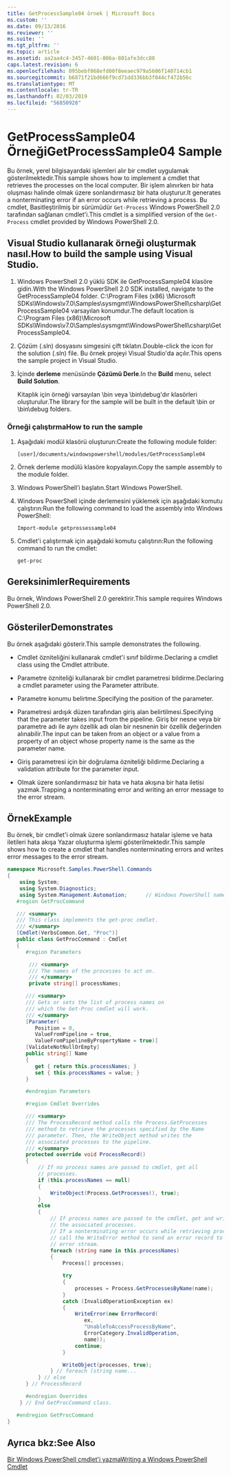 ```yaml
---
title: GetProcessSample04 örnek | Microsoft Docs
ms.custom: ''
ms.date: 09/13/2016
ms.reviewer: ''
ms.suite: ''
ms.tgt_pltfrm: ''
ms.topic: article
ms.assetid: aa2aa4c4-3457-4601-806a-801afe3dcc80
caps.latest.revision: 6
ms.openlocfilehash: 095bebf868efd00f8eeaec979a5606f140714cb1
ms.sourcegitcommit: b6871f21bd666f9cd71dd336bb3f844cf472b56c
ms.translationtype: MT
ms.contentlocale: tr-TR
ms.lasthandoff: 02/03/2019
ms.locfileid: "56850928"
---
```

# <a name="getprocesssample04-sample"></a><span data-ttu-id="d25e3-102">GetProcessSample04 Örneği</span><span class="sxs-lookup"><span data-stu-id="d25e3-102">GetProcessSample04 Sample</span></span>

<span data-ttu-id="d25e3-103">Bu örnek, yerel bilgisayardaki işlemleri alır bir cmdlet uygulamak gösterilmektedir.</span><span class="sxs-lookup"><span data-stu-id="d25e3-103">This sample shows how to implement a cmdlet that retrieves the processes on the local computer.</span></span> <span data-ttu-id="d25e3-104">Bir işlem alınırken bir hata oluşması halinde olmak üzere sonlandırmasız bir hata oluşturur.</span><span class="sxs-lookup"><span data-stu-id="d25e3-104">It generates a nonterminating error if an error occurs while retrieving a process.</span></span> <span data-ttu-id="d25e3-105">Bu cmdlet, Basitleştirilmiş bir sürümüdür `Get-Process` Windows PowerShell 2.0 tarafından sağlanan cmdlet'i.</span><span class="sxs-lookup"><span data-stu-id="d25e3-105">This cmdlet is a simplified version of the `Get-Process` cmdlet provided by Windows PowerShell 2.0.</span></span>

## <a name="how-to-build-the-sample-using-visual-studio"></a><span data-ttu-id="d25e3-106">Visual Studio kullanarak örneği oluşturmak nasıl.</span><span class="sxs-lookup"><span data-stu-id="d25e3-106">How to build the sample using Visual Studio.</span></span>

1. <span data-ttu-id="d25e3-107">Windows PowerShell 2.0 yüklü SDK ile GetProcessSample04 klasöre gidin.</span><span class="sxs-lookup"><span data-stu-id="d25e3-107">With the Windows PowerShell 2.0 SDK installed, navigate to the GetProcessSample04 folder.</span></span> <span data-ttu-id="d25e3-108">C:\Program Files (x86) \Microsoft SDKs\Windows\v7.0\Samples\sysmgmt\WindowsPowerShell\csharp\GetProcessSample04 varsayılan konumdur.</span><span class="sxs-lookup"><span data-stu-id="d25e3-108">The default location is C:\Program Files (x86)\Microsoft SDKs\Windows\v7.0\Samples\sysmgmt\WindowsPowerShell\csharp\GetProcessSample04.</span></span>

2. <span data-ttu-id="d25e3-109">Çözüm (.sln) dosyasını simgesini çift tıklatın.</span><span class="sxs-lookup"><span data-stu-id="d25e3-109">Double-click the icon for the solution (.sln) file.</span></span> <span data-ttu-id="d25e3-110">Bu örnek projeyi Visual Studio'da açılır.</span><span class="sxs-lookup"><span data-stu-id="d25e3-110">This opens the sample project in Visual Studio.</span></span>

3. <span data-ttu-id="d25e3-111">İçinde **derleme** menüsünde **Çözümü Derle**.</span><span class="sxs-lookup"><span data-stu-id="d25e3-111">In the **Build** menu, select **Build Solution**.</span></span>

    <span data-ttu-id="d25e3-112">Kitaplık için örneği varsayılan \bin veya \bin\debug'dır klasörleri oluşturulur.</span><span class="sxs-lookup"><span data-stu-id="d25e3-112">The library for the sample will be built in the default \bin or \bin\debug folders.</span></span>

### <a name="how-to-run-the-sample"></a><span data-ttu-id="d25e3-113">Örneği çalıştırma</span><span class="sxs-lookup"><span data-stu-id="d25e3-113">How to run the sample</span></span>

1. <span data-ttu-id="d25e3-114">Aşağıdaki modül klasörü oluşturun:</span><span class="sxs-lookup"><span data-stu-id="d25e3-114">Create the following module folder:</span></span>

    `[user]/documents/windowspowershell/modules/GetProcessSample04`

2. <span data-ttu-id="d25e3-115">Örnek derleme modülü klasöre kopyalayın.</span><span class="sxs-lookup"><span data-stu-id="d25e3-115">Copy the sample assembly to the module folder.</span></span>

3. <span data-ttu-id="d25e3-116">Windows PowerShell’i başlatın.</span><span class="sxs-lookup"><span data-stu-id="d25e3-116">Start Windows PowerShell.</span></span>

4. <span data-ttu-id="d25e3-117">Windows PowerShell içinde derlemesini yüklemek için aşağıdaki komutu çalıştırın:</span><span class="sxs-lookup"><span data-stu-id="d25e3-117">Run the following command to load the assembly into Windows PowerShell:</span></span>

    `Import-module getprossessample04`

5. <span data-ttu-id="d25e3-118">Cmdlet'i çalıştırmak için aşağıdaki komutu çalıştırın:</span><span class="sxs-lookup"><span data-stu-id="d25e3-118">Run the following command to run the cmdlet:</span></span>

    `get-proc`

## <a name="requirements"></a><span data-ttu-id="d25e3-119">Gereksinimler</span><span class="sxs-lookup"><span data-stu-id="d25e3-119">Requirements</span></span>

<span data-ttu-id="d25e3-120">Bu örnek, Windows PowerShell 2.0 gerektirir.</span><span class="sxs-lookup"><span data-stu-id="d25e3-120">This sample requires Windows PowerShell 2.0.</span></span>

## <a name="demonstrates"></a><span data-ttu-id="d25e3-121">Gösteriler</span><span class="sxs-lookup"><span data-stu-id="d25e3-121">Demonstrates</span></span>

<span data-ttu-id="d25e3-122">Bu örnek aşağıdaki gösterir.</span><span class="sxs-lookup"><span data-stu-id="d25e3-122">This sample demonstrates the following.</span></span>

- <span data-ttu-id="d25e3-123">Cmdlet özniteliğini kullanarak cmdlet'i sınıf bildirme.</span><span class="sxs-lookup"><span data-stu-id="d25e3-123">Declaring a cmdlet class using the Cmdlet attribute.</span></span>

- <span data-ttu-id="d25e3-124">Parametre özniteliği kullanarak bir cmdlet parametresi bildirme.</span><span class="sxs-lookup"><span data-stu-id="d25e3-124">Declaring a cmdlet parameter using the Parameter attribute.</span></span>

- <span data-ttu-id="d25e3-125">Parametre konumu belirtme.</span><span class="sxs-lookup"><span data-stu-id="d25e3-125">Specifying the position of the parameter.</span></span>

- <span data-ttu-id="d25e3-126">Parametresi ardışık düzen tarafından giriş alan belirtilmesi.</span><span class="sxs-lookup"><span data-stu-id="d25e3-126">Specifying that the parameter takes input from the pipeline.</span></span> <span data-ttu-id="d25e3-127">Giriş bir nesne veya bir parametre adı ile aynı özellik adı olan bir nesnenin bir özellik değerinden alınabilir.</span><span class="sxs-lookup"><span data-stu-id="d25e3-127">The input can be taken from an object or a value from a property of an object whose property name is the same as the parameter name.</span></span>

- <span data-ttu-id="d25e3-128">Giriş parametresi için bir doğrulama özniteliği bildirme.</span><span class="sxs-lookup"><span data-stu-id="d25e3-128">Declaring a validation attribute for the parameter input.</span></span>

- <span data-ttu-id="d25e3-129">Olmak üzere sonlandırmasız bir hata ve hata akışına bir hata iletisi yazmak.</span><span class="sxs-lookup"><span data-stu-id="d25e3-129">Trapping a nonterminating error and writing an error message to the error stream.</span></span>

## <a name="example"></a><span data-ttu-id="d25e3-130">Örnek</span><span class="sxs-lookup"><span data-stu-id="d25e3-130">Example</span></span>

<span data-ttu-id="d25e3-131">Bu örnek, bir cmdlet'i olmak üzere sonlandırmasız hatalar işleme ve hata iletileri hata akışa Yazar oluşturma işlemi gösterilmektedir.</span><span class="sxs-lookup"><span data-stu-id="d25e3-131">This sample shows how to create a cmdlet that handles nonterminating errors and writes error messages to the error stream.</span></span>

```csharp
namespace Microsoft.Samples.PowerShell.Commands
{
    using System;
    using System.Diagnostics;
    using System.Management.Automation;      // Windows PowerShell namespace.
   #region GetProcCommand

   /// <summary>
   /// This class implements the get-proc cmdlet.
   /// </summary>
   [Cmdlet(VerbsCommon.Get, "Proc")]
   public class GetProcCommand : Cmdlet
   {
      #region Parameters

       /// <summary>
       /// The names of the processes to act on.
       /// </summary>
       private string[] processNames;

      /// <summary>
      /// Gets or sets the list of process names on
      /// which the Get-Proc cmdlet will work.
      /// </summary>
      [Parameter(
         Position = 0,
         ValueFromPipeline = true,
         ValueFromPipelineByPropertyName = true)]
      [ValidateNotNullOrEmpty]
      public string[] Name
      {
         get { return this.processNames; }
         set { this.processNames = value; }
      }

      #endregion Parameters

      #region Cmdlet Overrides

      /// <summary>
      /// The ProcessRecord method calls the Process.GetProcesses
      /// method to retrieve the processes specified by the Name
      /// parameter. Then, the WriteObject method writes the
      /// associated processes to the pipeline.
      /// </summary>
      protected override void ProcessRecord()
      {
          // If no process names are passed to cmdlet, get all
          // processes.
          if (this.processNames == null)
          {
              WriteObject(Process.GetProcesses(), true);
          }
          else
          {
              // If process names are passed to the cmdlet, get and write
              // the associated processes.
              // If a nonterminating error occurs while retrieving processes,
              // call the WriteError method to send an error record to the
              // error stream.
              foreach (string name in this.processNames)
              {
                  Process[] processes;

                  try
                  {
                      processes = Process.GetProcessesByName(name);
                  }
                  catch (InvalidOperationException ex)
                  {
                      WriteError(new ErrorRecord(
                         ex,
                         "UnableToAccessProcessByName",
                         ErrorCategory.InvalidOperation,
                         name));
                      continue;
                  }

                  WriteObject(processes, true);
              } // foreach (string name...
          } // else
      } // ProcessRecord

      #endregion Overrides
    } // End GetProcCommand class.

   #endregion GetProcCommand
}
```

## <a name="see-also"></a><span data-ttu-id="d25e3-132">Ayrıca bkz:</span><span class="sxs-lookup"><span data-stu-id="d25e3-132">See Also</span></span>

[<span data-ttu-id="d25e3-133">Bir Windows PowerShell cmdlet'i yazma</span><span class="sxs-lookup"><span data-stu-id="d25e3-133">Writing a Windows PowerShell Cmdlet</span></span>](./writing-a-windows-powershell-cmdlet.md)
